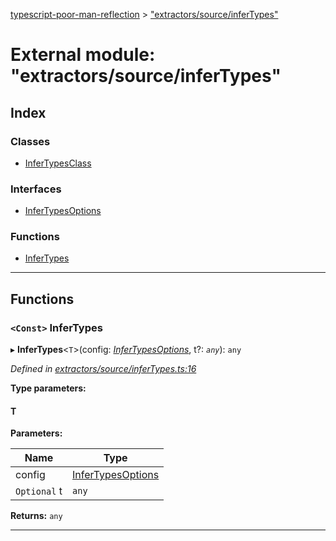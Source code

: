 [typescript-poor-man-reflection](../README.md) > ["extractors/source/inferTypes"](../modules/_extractors_source_infertypes_.md)

# External module: "extractors/source/inferTypes"

## Index

### Classes

* [InferTypesClass](../classes/_extractors_source_infertypes_.infertypesclass.md)

### Interfaces

* [InferTypesOptions](../interfaces/_extractors_source_infertypes_.infertypesoptions.md)

### Functions

* [InferTypes](_extractors_source_infertypes_.md#infertypes)

---

## Functions

<a id="infertypes"></a>

### `<Const>` InferTypes

▸ **InferTypes**<`T`>(config: *[InferTypesOptions](../interfaces/_extractors_source_infertypes_.infertypesoptions.md)*, t?: *`any`*): `any`

*Defined in [extractors/source/inferTypes.ts:16](https://github.com/cancerberoSgx/typescript-poor-man-reflection/blob/f49b48b/src/extractors/source/inferTypes.ts#L16)*

**Type parameters:**

#### T 
**Parameters:**

| Name | Type |
| ------ | ------ |
| config | [InferTypesOptions](../interfaces/_extractors_source_infertypes_.infertypesoptions.md) |
| `Optional` t | `any` |

**Returns:** `any`

___

